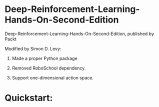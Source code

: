 # Deep-Reinforcement-Learning-Hands-On-Second-Edition
Deep-Reinforcement-Learning-Hands-On-Second-Edition, published by Packt

Modified by Simon D. Levy:

1. Made a proper Python package

2. Removed RoboSchool dependency.

3. Support one-dimensional action space.

# Quickstart:

